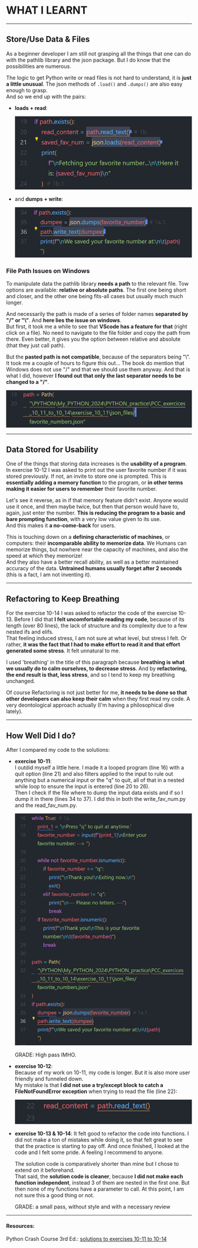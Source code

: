 
# WHAT I LEARNT

---

## Store/Use Data & Files

As a beginner developer I am still not grasping all the things that one can do with the pathlib library and the json package. But I do know that the possibilities are numerous. 

The logic to get Python write or read files is not hard to understand, it is **just a little unusual**. The json methods of `.load()` and `.dumps()` are also easy enough to grasp.  
And so we end up with the pairs:  
- **loads + read**:
  
  ![alt text](image-1.png)

- and **dumps + write**:
  
  ![dumps + write](image.png)

### File Path Issues on Windows

To manipulate data the pathlib library **needs a path** to the relevant file. Tow options are available: **relative or absolute paths**. The first one being short and closer, and the other one being fits-all cases but usually much much longer. 

And necessarily the path is made of a series of folder names **separated by "/" or "\\"**. And **here lies the issue on windows**.  
But first, it took me a while to see that **VScode has a feature for that** (right click on a file). No need to navigate to the file folder and copy the path from there. Even better, it gives you the option between relative and absolute (that they just call path).  

But the **pasted path is not compatible**, because of the separators being "\\". It took me a couple of hours to figure this out... The book do mention that Windows does not use "/" and that we should use them anyway. And that is what I did, however **I found out that only the last separator needs to be changed to a "/"**. 

![changing a "/" to a "\"](image-2.png)

---

## Data Stored for Usability

One of the things that storing data increases is the **usability of a program**.  
In exercise 10-12 I was asked to print out the user favorite number if it was stored previously. If not, an invite to store one is prompted. This is **essentially adding a memory function** to the program, or **in other terms making it easier for users to remember** their favorite number. 

Let's see it reverse, as in if that memory feature didn't exist. Anyone would use it once, and then maybe twice, but then that person would have to, again, just enter the number. **This is reducing the program to a basic and bare prompting function**, with a very low value given to its use.  
And this makes it **a no-come-back** for users. 

This is touching down on a **defining characteristic of machines**, or computers: their **incomparable ability to memorize data**. We Humans can memorize things, but nowhere near the capacity of machines, and also the speed at which they memorize!  
And they also have a better recall ability, as well as a better maintained accuracy of the data. **Untrained humans usually forget after 2 seconds** (this is a fact, I am not inventing it). 

--- 

## Refactoring to Keep Breathing

For the exercise 10-14 I was asked to refactor the code of the exercise 10-13. Before I did that **I felt uncomfortable reading my code**, because of its length (over 80 lines), the lack of structure and its complexity due to a few nested ifs and elifs.  
That feeling induced stress, I am not sure at what level, but stress I felt. Or rather, **it was the fact that I had to make effort to read it and that effort generated some stress**. It felt unnatural to me. 

I used 'breathing' in the title of this paragraph because **breathing is what we usually do to calm ourselves, to decrease stress**. And by **refactoring, the end result is that, less stress**, and so I tend to keep my breathing unchanged. 

Of course Refactoring is not just better for me, **it needs to be done so that other developers can also keep their calm** when they first read my code. A very deontological approach actually (I'm having a philosophical dive lately). 

--- 

## How Well Did I do?

After I compared my code to the solutions: 
- **exercise 10-11**:  
  I outdid myself a little here. I made it a looped program (line 16) with a quit option (line 21) and also filters applied to the input to rule out anything but a numerical input or the "q" to quit, all of that in a nested while loop to ensure the input is entered (line 20 to 26).  
  Then I check if the file where to dump the input data exists and if so I dump it in there (lines 34 to 37). I did this in both the write_fav_num.py and the read_fav_num.py.

  ![alt text](image-3.png)

  GRADE: High pass IMHO. 

- **exercise 10-12**:  
  Because of my work on 10-11, my code is longer. But it is also more user friendly and funneled down.  
  My mistake is that **I did not use a try/except block to catch a FileNotFoundError exception** when trying to read the file (line 22):

  ![alt text](image-4.png) 

- **exercise 10-13 & 10-14**:
  It felt good to refactor the code into functions. I did not make a ton of mistakes while doing it, so that felt great to see that the practice is starting to pay off. And once finished, I looked at the code and I felt some pride. A feeling I recommend to anyone. 

  The solution code is comparatively shorter than mine but I chose to extend on it beforehand.  
  That said, the **solution code is cleaner**, because **I did not make each function independent**, instead 3 of them are nested in the first one. But then none of my functions have a parameter to call. At this point, I am not sure this a good thing or not. 

  GRADE: a small pass, without style and with a necessary review

---

#### Resources:
Python Crash Course 3rd Ed.: [solutions to exercises 10-11 to 10-14](https://ehmatthes.github.io/pcc_3e/solutions/chapter_10/#10-11-favorite-number)
